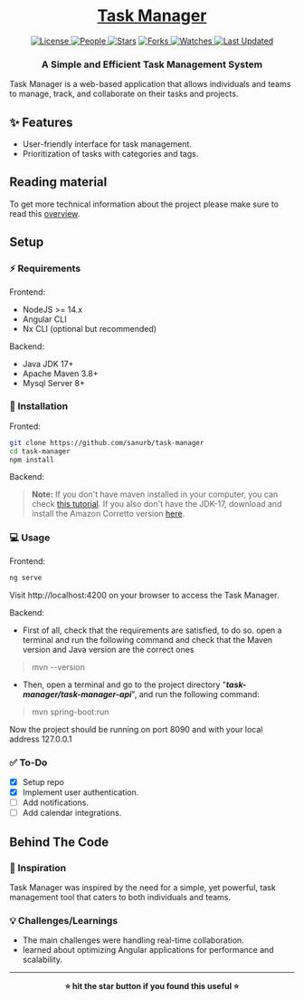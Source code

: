 <div align = "center">

<h1><a href="https://github.com/sanurb/task-manager">Task Manager</a></h1>

<a href="https://github.com/sanurb/task-manager/blob/main/LICENSE">
<img alt="License" src="https://img.shields.io/github/license/sanurb/task-manager?style=flat&color=eee&label="> </a>

<a href="https://github.com/sanurb/task-manager/graphs/contributors">
<img alt="People" src="https://img.shields.io/github/contributors/sanurb/task-manager?style=flat&color=ffaaf2&label=People"> </a>

<a href="https://github.com/sanurb/task-manager/stargazers">
<img alt="Stars" src="https://img.shields.io/github/stars/sanurb/task-manager?style=flat&color=98c379&label=Stars"></a>

<a href="https://github.com/sanurb/task-manager/network/members">
<img alt="Forks" src="https://img.shields.io/github/forks/sanurb/task-manager?style=flat&color=66a8e0&label=Forks"> </a>

<a href="https://github.com/sanurb/task-manager/watchers">
<img alt="Watches" src="https://img.shields.io/github/watchers/sanurb/task-manager?style=flat&color=f5d08b&label=Watches"> </a>

<a href="https://github.com/sanurb/task-manager/pulse">
<img alt="Last Updated" src="https://img.shields.io/github/last-commit/sanurb/task-manager?style=flat&color=e06c75&label="> </a>

<h3>A Simple and Efficient Task Management System</h3>

<!-- <figure>
  <img src="images/screenshot.png" alt="bare-minimum in action">
  <br/>
  <figcaption>bare-minimum in action</figcaption>
</figure> -->

</div>

Task Manager is a web-based application that allows individuals and teams to manage, track, and collaborate on their tasks and projects.

## ✨ Features

- User-friendly interface for task management.
- Prioritization of tasks with categories and tags.

## Reading material

To get more technical information about the project please make sure to read this [overview](https://proyecto-informatico.gitbook.io/task-manager/technical-overview/overview).

## Setup

### ⚡ Requirements

Frontend:
- NodeJS >= 14.x
- Angular CLI
- Nx CLI (optional but recommended)

Backend:
- Java JDK 17+
- Apache Maven 3.8+
- Mysql Server 8+

### 🚀 Installation

Fronted:
```bash
git clone https://github.com/sanurb/task-manager
cd task-manager
npm install
```
Backend:
> **Note:** If you don't have maven installed in your computer, you can check [this tutorial](https://mkyong.com/maven/how-to-install-maven-in-windows/). If you also don't have the JDK-17, download and install the Amazon Corretto version [here](https://docs.aws.amazon.com/corretto/latest/corretto-17-ug/downloads-list.html).


### 💻 Usage

Frontend:
```bash
ng serve
```
Visit http://localhost:4200 on your browser to access the Task Manager.

Backend:
- First of all, check that the requirements are satisfied, to do so. open a terminal and run the following command and check that the Maven version and Java version are the correct ones

> mvn --version
- Then, open a terminal and go to the project directory "***task-manager/task-manager-api***",  and run the following command:
> mvn spring-boot:run

Now the project should be running on port 8090 and with your local address 127.0.0.1

### ✅ To-Do

- [x] Setup repo
- [x] Implement user authentication.
- [ ] Add notifications.
- [ ] Add calendar integrations.

##  Behind The Code

### 🌈 Inspiration

Task Manager was inspired by the need for a simple, yet powerful, task management tool that caters to both individuals and teams.

### 💡 Challenges/Learnings

- The main challenges were handling real-time collaboration.
- learned about optimizing Angular applications for performance and scalability.

<hr>

<div align="center">

<strong>⭐ hit the star button if you found this useful ⭐</strong><br>

<!-- <a href="https://github.com/sanurb/task-manager">Source</a> -->

</div>
